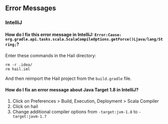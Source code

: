 ## <a class="jumptarget" name="errormessages"></a> Error Messages

### IntelliJ

#### How do I fix this error message in IntelliJ: `Error:Cause: org.gradle.api.tasks.scala.ScalaCompileOptions.getForce()Ljava/lang/String;`?

Enter these commands in the Hail directory:

```
rm -r .idea/
rm hail.iml
```

And then reimport the Hail project from the `build.gradle` file.

#### How do I fix an error message about Java Target 1.8 in IntelliJ?

1. Click on Preferences > Build, Execution, Deployment > Scala Compiler
2. Click on hail
3. Change additional compiler options from `-target:jvm-1.8` to `-target:javm-1.7`
